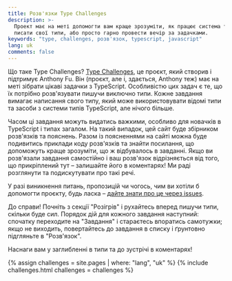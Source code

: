 ```yaml
---
title: Розв'язки Type Challenges
description: >-
  Проект має на меті допомогти вам краще зрозуміти, як працює система типів, як
  писати свої типи, або просто гарно провести вечір за задачками.
keywords: "type, challenges, розв'язок, typescript, javascript"
lang: uk
comments: false
---
```


Що таке Type Challenges?
[Type Challenges](https://github.com/type-challenges/type-challenges), це проєкт, який створив і підтримує Anthony Fu.
Він (проєкт, але і, здається, Anthony теж) має на меті зібрати цікаві задачки з TypeScript.
Особливістю цих задач є те, що їх потрібно розв'язувати пишучи виключно типи.
Кожне завдання вимагає написання свого типу, який може використовувати відомі типи та засоби з системи типів TypeScript, але нічого більше.

Часом ці завдання можуть видатись важкими, особливо для новачків в TypeScript і типах загалом.
На такий випадок, цей сайт буде збірником розв'язків та пояснень.
Разом із поясненнями на сайті можна буде подивитись приклади коду розв'язків та знайти посилання, що допоможуть краще зрозуміти, що ж відбувалось в завданні.
Якщо ви розв'язали завдання самостійно і ваш розв'язок відрізняється від того, що прикріплений тут – залишайте його в коментарях!
Ми раді розглянути та подискутувати про такі речі.

У разі виникнення питань, пропозицій чи чогось, чим ви хотіли б допомогти проєкту, будь ласка – [дайте знати про це через issues](https://github.com/ghaiklor/type-challenges-solutions/issues).

До справи!
Почніть з секції "Розігрів" і рухайтесь вперед пишучи типи, скільки буде сил.
Порядок дій для кожного завдання наступний: спочатку переходите на "Завдання" і стараєтесь впоратись самотужки; якщо не виходить, повертайтесь до завдання в списку і ґрунтовно підгляньте в "Розв'язок".

Наснаги вам у заглибленні в типи та до зустрічі в коментарях!

{% assign challenges = site.pages | where: "lang", "uk" %}
{% include challenges.html challenges = challenges %}
